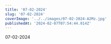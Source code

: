 ```yaml
---
title: '07-02-2024'
slug: '07-02-2024'
coverImage: '../../images/07-02-2024-A2Mz.jpg'
publishedAt: '2024-02-07T07:54:44.014Z'
---
```


07-02-2024